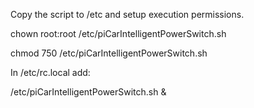 Copy the script to /etc and setup execution permissions.

chown root:root /etc/piCarIntelligentPowerSwitch.sh

chmod 750 /etc/piCarIntelligentPowerSwitch.sh

In /etc/rc.local add:

/etc/piCarIntelligentPowerSwitch.sh &

